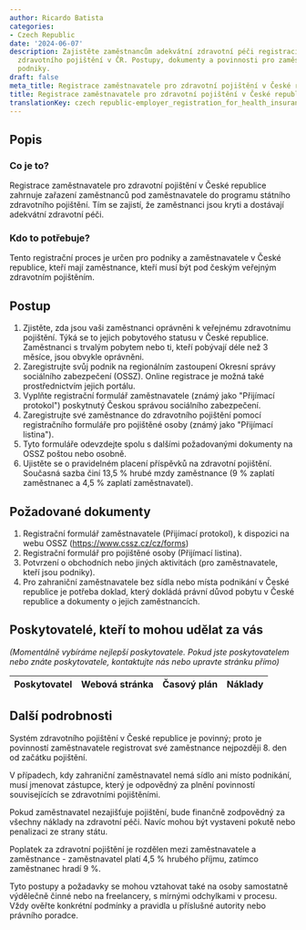 ```yaml
---
author: Ricardo Batista
categories:
- Czech Republic
date: '2024-06-07'
description: Zajistěte zaměstnancům adekvátní zdravotní péči registrací do státního
  zdravotního pojištění v ČR. Postupy, dokumenty a povinnosti pro zaměstnavatele a
  podniky.
draft: false
meta_title: Registrace zaměstnavatele pro zdravotní pojištění v České republice
title: Registrace zaměstnavatele pro zdravotní pojištění v České republice
translationKey: czech republic-employer_registration_for_health_insurance
---
```



## Popis
### Co je to?
Registrace zaměstnavatele pro zdravotní pojištění v České republice zahrnuje zařazení zaměstnanců pod zaměstnavatele do programu státního zdravotního pojištění. Tím se zajistí, že zaměstnanci jsou kryti a dostávají adekvátní zdravotní péči.

### Kdo to potřebuje?
Tento registrační proces je určen pro podniky a zaměstnavatele v České republice, kteří mají zaměstnance, kteří musí být pod českým veřejným zdravotním pojištěním.

## Postup
1. Zjistěte, zda jsou vaši zaměstnanci oprávněni k veřejnému zdravotnímu pojištění. Týká se to jejich pobytového statusu v České republice. Zaměstnanci s trvalým pobytem nebo ti, kteří pobývají déle než 3 měsíce, jsou obvykle oprávněni.
2. Zaregistrujte svůj podnik na regionálním zastoupení Okresní správy sociálního zabezpečení (OSSZ). Online registrace je možná také prostřednictvím jejich portálu.
3. Vyplňte registrační formulář zaměstnavatele (známý jako "Přijímací protokol") poskytnutý Českou správou sociálního zabezpečení.
4. Zaregistrujte své zaměstnance do zdravotního pojištění pomocí registračního formuláře pro pojištěné osoby (známý jako "Přijímací listina").
5. Tyto formuláře odevzdejte spolu s dalšími požadovanými dokumenty na OSSZ poštou nebo osobně.
6. Ujistěte se o pravidelném placení příspěvků na zdravotní pojištění. Současná sazba činí 13,5 % hrubé mzdy zaměstnance (9 % zaplatí zaměstnanec a 4,5 % zaplatí zaměstnavatel).

## Požadované dokumenty
1. Registrační formulář zaměstnavatele (Přijímací protokol), k dispozici na webu OSSZ (https://www.cssz.cz/cz/forms)
2. Registrační formulář pro pojištěné osoby (Přijímací listina).
3. Potvrzení o obchodních nebo jiných aktivitách (pro zaměstnavatele, kteří jsou podniky).
4. Pro zahraniční zaměstnavatele bez sídla nebo místa podnikání v České republice je potřeba doklad, který dokládá právní důvod pobytu v České republice a dokumenty o jejich zaměstnancích.

## Poskytovatelé, kteří to mohou udělat za vás
_(Momentálně vybíráme nejlepší poskytovatele. Pokud jste poskytovatelem nebo znáte poskytovatele, kontaktujte nás nebo upravte stránku přímo)_

| Poskytovatel    |     Webová stránka  |     Časový plán   |      Náklady    |
| --------------- | --------------- |  :-------------: | :-------------: |


## Další podrobnosti
Systém zdravotního pojištění v České republice je povinný; proto je povinností zaměstnavatele registrovat své zaměstnance nejpozději 8. den od začátku pojištění.

V případech, kdy zahraniční zaměstnavatel nemá sídlo ani místo podnikání, musí jmenovat zástupce, který je odpovědný za plnění povinností souvisejících se zdravotními pojištěními.

Pokud zaměstnavatel nezajišťuje pojištění, bude finančně zodpovědný za všechny náklady na zdravotní péči. Navíc mohou být vystaveni pokutě nebo penalizaci ze strany státu.

Poplatek za zdravotní pojištění je rozdělen mezi zaměstnavatele a zaměstnance - zaměstnavatel platí 4,5 % hrubého příjmu, zatímco zaměstnanec hradí 9 %.

Tyto postupy a požadavky se mohou vztahovat také na osoby samostatně výdělečně činné nebo na freelancery, s mírnými odchylkami v procesu. Vždy ověřte konkrétní podmínky a pravidla u příslušné autority nebo právního poradce.